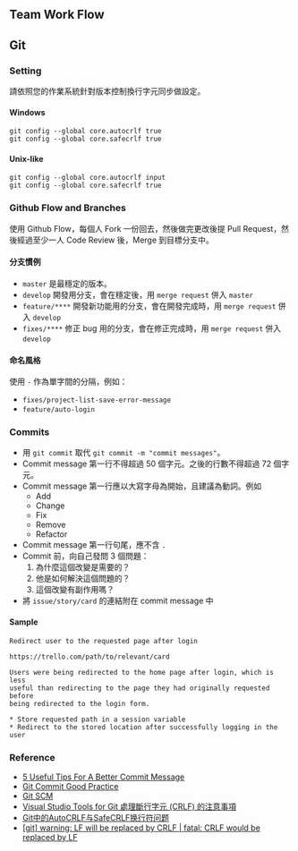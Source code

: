Team Work Flow
---------------

## Git
### Setting

請依照您的作業系統針對版本控制換行字元同步做設定。

#### Windows
```
git config --global core.autocrlf true
git config --global core.safecrlf true
```

#### Unix-like
```
git config --global core.autocrlf input
git config --global core.safecrlf true
```

### Github Flow and Branches

使用 Github Flow，每個人 Fork 一份回去，然後做完更改後提 Pull Request，然後經過至少一人 Code Review 後，Merge 到目標分支中。

#### 分支慣例
- `master` 是最穩定的版本。
- `develop` 開發用分支，會在穩定後，用 `merge request` 併入 `master`
- `feature/****` 開發新功能用的分支，會在開發完成時，用 `merge request` 併入 `develop`
- `fixes/****` 修正 bug 用的分支，會在修正完成時，用 `merge request` 併入 `develop`

#### 命名風格
使用 `-` 作為單字間的分隔，例如：
- `fixes/project-list-save-error-message`
- `feature/auto-login`

### Commits
- 用 `git commit` 取代 `git commit -m "commit messages"`。
- Commit message 第一行不得超過 50 個字元。之後的行數不得超過 72 個字元。
- Commit message 第一行應以大寫字母為開始，且建議為動詞。例如
  - Add
  - Change
  - Fix
  - Remove
  - Refactor
- Commit message 第一行句尾，應不含 `.`
- Commit 前，向自己發問 3 個問題：
  1. 為什麼這個改變是需要的？
  2. 他是如何解決這個問題的？
  3. 這個改變有副作用嗎？
- 將 `issue/story/card` 的連結附在 commit message 中

#### Sample
```
Redirect user to the requested page after login

https://trello.com/path/to/relevant/card

Users were being redirected to the home page after login, which is less
useful than redirecting to the page they had originally requested before
being redirected to the login form.

* Store requested path in a session variable
* Redirect to the stored location after successfully logging in the user
```

### Reference
- [5 Useful Tips For A Better Commit Message](https://robots.thoughtbot.com/5-useful-tips-for-a-better-commit-message)
- [Git Commit Good Practice](https://wiki.openstack.org/wiki/GitCommitMessages)
- [Git SCM](http://git-scm.com/)
- [Visual Studio Tools for Git 處理斷行字元 (CRLF) 的注意事項](http://blog.miniasp.com/post/2014/02/20/Visual-Studio-Tools-for-Git-Line-Ending-Conversion-Notes.aspx)
- [Git中的AutoCRLF与SafeCRLF换行符问题](http://boliquan.com/git-and-autocrlf-in-safecrlf-line-break-problem/)
- [\[git\] warning: LF will be replaced by CRLF | fatal: CRLF would be replaced by LF](http://blog.csdn.net/feng88724/article/details/11600375)
